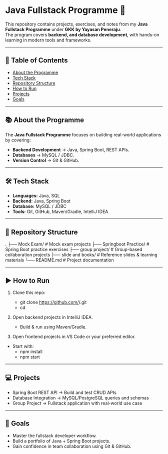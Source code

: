 # Java Fullstack Programme 🚀

This repository contains projects, exercises, and notes from my **Java Fullstack Programme** under **GKK by Yayasan Peneraju**.  
The program covers **backend, and database development**, with hands-on learning in modern tools and frameworks.

---

## 📖 Table of Contents
- [About the Programme](#about-the-programme)
- [Tech Stack](#tech-stack)
- [Repository Structure](#repository-structure)
- [How to Run](#how-to-run)
- [Projects](#projects)
- [Goals](#goals)

---

## 📚 About the Programme
The **Java Fullstack Programme** focuses on building real-world applications by covering:
- **Backend Development** → Java, Spring Boot, REST APIs.  
- **Databases** → MySQL / JDBC.  
- **Version Control** → Git & GitHub.  

---

## 🛠️ Tech Stack
- **Languages:** Java, SQL  
- **Backend:** Java, Spring Boot  
- **Database:** MySQL / JDBC
- **Tools:** Git, GitHub, Maven/Gradle, IntelliJ IDEA  

---


## 📂 Repository Structure
.
├── Mock Exam/              # Mock exam projects
├── Springboot Practice/    # Spring Boot practice exercises
├── group project/          # Group-based collaboration projects
├── slide and books/        # Reference slides & learning materials
└── README.md               # Project documentation

---

## ▶️ How to Run
1. Clone this repo:
    - git clone https://github.com/<your-username>/<your-repo-name>.git
    - cd <your-repo-name>

2. Open backend projects in IntelliJ IDEA.
    - Build & run using Maven/Gradle.

3. Open frontend projects in VS Code or your preferred editor.
- Start with:
    - npm install
    - npm start

---

## 💻 Projects

- Spring Boot REST API → Build and test CRUD APIs
- Database Integration → MySQL/PostgreSQL queries and schemas
- Group Project → Fullstack application with real-world use case

---

## 🎯 Goals
- Master the fullstack developer workflow.
- Build a portfolio of Java + Spring Boot projects.
- Gain confidence in team collaboration using Git & GitHub.

